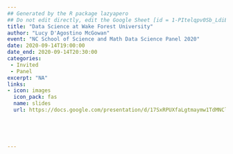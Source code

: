 ```yaml
---
## Generated by the R package lazyapero
## Do not edit directly, edit the Google Sheet [id = 1-PItelqpv0Sb_LdiEDqb8O3D_Roii5nVTL07IRVbRtA]
title: "Data Science at Wake Forest University"
author: "Lucy D'Agostino McGowan"
event: "NC School of Science and Math Data Science Panel 2020"
date: 2020-09-14T19:00:00
date_end: 2020-09-14T20:30:00
categories:
 - Invited
 - Panel
excerpt: "NA"
links:
- icon: images
  icon_pack: fas
  name: slides
  url: https://docs.google.com/presentation/d/17SxRPUXfaLgtmaymw1TdMNClM9mGleNDWzCRTXSDUj8/edit?usp=sharing





---
```

